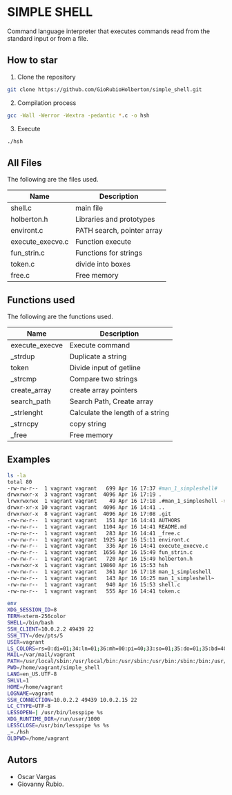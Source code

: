 # SIMPLE SHELL

Command language interpreter that executes commands read from the standard input or from a file.

## How to star

1. Clone the repository

```bash
git clone https://github.com/GioRubioHolberton/simple_shell.git
```

2. Compilation process

```bash
gcc -Wall -Werror -Wextra -pedantic *.c -o hsh
```

3. Execute

```bash
./hsh
```

## All Files

The following are the files used.

Name             | Description                | 
----------       | ------------               |
shell.c          | main file                  |
holberton.h      | Libraries and prototypes   |
environt.c       | PATH search, pointer array |
execute_execve.c | Function execute           |
fun_strin.c      | Functions for strings      |
token.c          | divide into boxes          |
free.c           | Free memory                |

## Functions used

The following are the functions used.

Name           | Description                      |  
---            | ---                              |
execute_execve | Execute command                  |
_strdup        | Duplicate a string               |
token          | Divide input of getline          |
_strcmp        | Compare two strings              |
create_array   | create array pointers            |
search_path    | Search Path, Create array        |
_strlenght     | Calculate the length of a string |
_strncpy       | copy string                      |
_free          | Free memory                      |

## Examples

```bash
ls -la
total 80
-rw-rw-r--  1 vagrant vagrant   699 Apr 16 17:37 #man_1_simpleshell#
drwxrwxr-x  3 vagrant vagrant  4096 Apr 16 17:19 .
lrwxrwxrwx  1 vagrant vagrant    49 Apr 16 17:18 .#man_1_simpleshell -> vagrant@vagrant-ubuntu-trusty-64.15923:1555338860
drwxr-xr-x 10 vagrant vagrant  4096 Apr 16 14:41 ..
drwxrwxr-x  8 vagrant vagrant  4096 Apr 16 17:08 .git
-rw-rw-r--  1 vagrant vagrant   151 Apr 16 14:41 AUTHORS
-rw-rw-r--  1 vagrant vagrant  1104 Apr 16 14:41 README.md
-rw-rw-r--  1 vagrant vagrant   283 Apr 16 14:41 _free.c
-rw-rw-r--  1 vagrant vagrant  1925 Apr 16 15:11 environt.c
-rw-rw-r--  1 vagrant vagrant   336 Apr 16 14:41 execute_execve.c
-rw-rw-r--  1 vagrant vagrant  1656 Apr 16 15:49 fun_strin.c
-rw-rw-r--  1 vagrant vagrant   720 Apr 16 15:49 holberton.h
-rwxrwxr-x  1 vagrant vagrant 19860 Apr 16 15:53 hsh
-rw-rw-r--  1 vagrant vagrant   361 Apr 16 17:18 man_1_simpleshell
-rw-rw-r--  1 vagrant vagrant   143 Apr 16 16:25 man_1_simpleshell~
-rw-rw-r--  1 vagrant vagrant   940 Apr 16 15:53 shell.c
-rw-rw-r--  1 vagrant vagrant   555 Apr 16 14:41 token.c
```
```bash
env 
XDG_SESSION_ID=8
TERM=xterm-256color
SHELL=/bin/bash
SSH_CLIENT=10.0.2.2 49439 22
SSH_TTY=/dev/pts/5
USER=vagrant
LS_COLORS=rs=0:di=01;34:ln=01;36:mh=00:pi=40;33:so=01;35:do=01;35:bd=40;33;01:cd=40;33;01:or=40;31;01:su=37;41:sg=30;43:ca=30;41:tw=30;42:ow=34;42:st=37;44:ex=01;32:*.tar=01;31:*.tgz=01;31:*.arj=01;31:*.taz=01;31:*.lzh=01;31:*.lzma=01;31:*.tlz=01;31:*.txz=01;31:*.zip=01;31:*.z=01;31:*.Z=01;31:*.dz=01;31:*.gz=01;31:*.lz=01;31:*.xz=01;31:*.bz2=01;31:*.bz=01;31:*.tbz=01;31:*.tbz2=01;31:*.tz=01;31:*.deb=01;31:*.rpm=01;31:*.jar=01;31:*.war=01;31:*.ear=01;31:*.sar=01;31:*.rar=01;31:*.ace=01;31:*.zoo=01;31:*.cpio=01;31:*.7z=01;31:*.rz=01;31:*.jpg=01;35:*.jpeg=01;35:*.gif=01;35:*.bmp=01;35:*.pbm=01;35:*.pgm=01;35:*.ppm=01;35:*.tga=01;35:*.xbm=01;35:*.xpm=01;35:*.tif=01;35:*.tiff=01;35:*.png=01;35:*.svg=01;35:*.svgz=01;35:*.mng=01;35:*.pcx=01;35:*.mov=01;35:*.mpg=01;35:*.mpeg=01;35:*.m2v=01;35:*.mkv=01;35:*.webm=01;35:*.ogm=01;35:*.mp4=01;35:*.m4v=01;35:*.mp4v=01;35:*.vob=01;35:*.qt=01;35:*.nuv=01;35:*.wmv=01;35:*.asf=01;35:*.rm=01;35:*.rmvb=01;35:*.flc=01;35:*.avi=01;35:*.fli=01;35:*.flv=01;35:*.gl=01;35:*.dl=01;35:*.xcf=01;35:*.xwd=01;35:*.yuv=01;35:*.cgm=01;35:*.emf=01;35:*.axv=01;35:*.anx=01;35:*.ogv=01;35:*.ogx=01;35:*.aac=00;36:*.au=00;36:*.flac=00;36:*.mid=00;36:*.midi=00;36:*.mka=00;36:*.mp3=00;36:*.mpc=00;36:*.ogg=00;36:*.ra=00;36:*.wav=00;36:*.axa=00;36:*.oga=00;36:*.spx=00;36:*.xspf=00;36:
MAIL=/var/mail/vagrant
PATH=/usr/local/sbin:/usr/local/bin:/usr/sbin:/usr/bin:/sbin:/bin:/usr/games:/usr/local/games
PWD=/home/vagrant/simple_shell
LANG=en_US.UTF-8
SHLVL=1
HOME=/home/vagrant
LOGNAME=vagrant
SSH_CONNECTION=10.0.2.2 49439 10.0.2.15 22
LC_CTYPE=UTF-8
LESSOPEN=| /usr/bin/lesspipe %s
XDG_RUNTIME_DIR=/run/user/1000
LESSCLOSE=/usr/bin/lesspipe %s %s
_=./hsh
OLDPWD=/home/vagrant
```

## Autors

* Oscar Vargas
* Giovanny Rubio.
